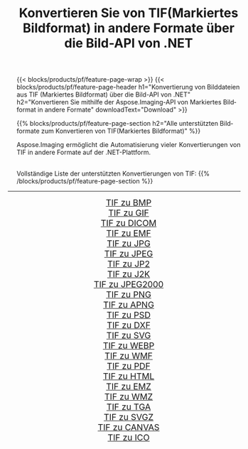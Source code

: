﻿---
title: Konvertieren Sie von TIF(Markiertes Bildformat) in andere Formate über die Bild-API von .NET 
weight: 3920
url: /de/net/conversion/from/tif/ 
lang: de
langdirlevel: 2
locales: zh-hans,ja,it,ru,de,es,fr,nl,id,lt,pl,pt,vi,tr,ko,zh-hant,ar,hi,th,sv,cs,uk,he
description: Mit Aspose.Imaging können Sie ganz einfach von TIF(Markiertes Bildformat) in andere Formate konvertieren
---

{{< blocks/products/pf/feature-page-wrap >}}
{{< blocks/products/pf/feature-page-header h1="Konvertierung von Bilddateien aus TIF (Markiertes Bildformat) über die Bild-API von .NET" h2="Konvertieren Sie mithilfe der Aspose.Imaging-API von Markiertes Bildformat in andere Formate" downloadText="Download" >}}


{{% blocks/products/pf/feature-page-section  h2="Alle unterstützten Bildformate zum Konvertieren von TIF(Markiertes Bildformat)" %}}
<p align=justify>Aspose.Imaging ermöglicht die Automatisierung vieler Konvertierungen von TIF in andere Formate auf der .NET-Plattform. </p>
<br/>
Vollständige Liste der unterstützten Konvertierungen von TIF:
{{% /blocks/products/pf/feature-page-section %}}
<div class="container-fluid productfamilypage bg-gray">
    <div class="convertypes bg-gray agp-content section">
        <div class="container">
		<hr style="margin-left:-20px;"/>
		<div class="row other-converters" style="gap: 10px;font-size: 19px;text-align:center;">
		    <div class='col-md-2 other-converter remove-lp remove-rp'><a href="/imaging/de/net/conversion/tif-to-bmp/" style="padding:15px;">TIF zu BMP</a></div><div class='col-md-2 other-converter remove-lp remove-rp'><a href="/imaging/de/net/conversion/tif-to-gif/" style="padding:15px;">TIF zu GIF</a></div><div class='col-md-2 other-converter remove-lp remove-rp'><a href="/imaging/de/net/conversion/tif-to-dicom/" style="padding:15px;">TIF zu DICOM</a></div><div class='col-md-2 other-converter remove-lp remove-rp'><a href="/imaging/de/net/conversion/tif-to-emf/" style="padding:15px;">TIF zu EMF</a></div><div class='col-md-2 other-converter remove-lp remove-rp'><a href="/imaging/de/net/conversion/tif-to-jpg/" style="padding:15px;">TIF zu JPG</a></div><div class='col-md-2 other-converter remove-lp remove-rp'><a href="/imaging/de/net/conversion/tif-to-jpeg/" style="padding:15px;">TIF zu JPEG</a></div><div class='col-md-2 other-converter remove-lp remove-rp'><a href="/imaging/de/net/conversion/tif-to-jp2/" style="padding:15px;">TIF zu JP2</a></div><div class='col-md-2 other-converter remove-lp remove-rp'><a href="/imaging/de/net/conversion/tif-to-j2k/" style="padding:15px;">TIF zu J2K</a></div><div class='col-md-2 other-converter remove-lp remove-rp'><a href="/imaging/de/net/conversion/tif-to-jpeg2000/" style="padding:15px;">TIF zu JPEG2000</a></div><div class='col-md-2 other-converter remove-lp remove-rp'><a href="/imaging/de/net/conversion/tif-to-png/" style="padding:15px;">TIF zu PNG</a></div><div class='col-md-2 other-converter remove-lp remove-rp'><a href="/imaging/de/net/conversion/tif-to-apng/" style="padding:15px;">TIF zu APNG</a></div><div class='col-md-2 other-converter remove-lp remove-rp'><a href="/imaging/de/net/conversion/tif-to-psd/" style="padding:15px;">TIF zu PSD</a></div><div class='col-md-2 other-converter remove-lp remove-rp'><a href="/imaging/de/net/conversion/tif-to-dxf/" style="padding:15px;">TIF zu DXF</a></div><div class='col-md-2 other-converter remove-lp remove-rp'><a href="/imaging/de/net/conversion/tif-to-svg/" style="padding:15px;">TIF zu SVG</a></div><div class='col-md-2 other-converter remove-lp remove-rp'><a href="/imaging/de/net/conversion/tif-to-webp/" style="padding:15px;">TIF zu WEBP</a></div><div class='col-md-2 other-converter remove-lp remove-rp'><a href="/imaging/de/net/conversion/tif-to-wmf/" style="padding:15px;">TIF zu WMF</a></div><div class='col-md-2 other-converter remove-lp remove-rp'><a href="/imaging/de/net/conversion/tif-to-pdf/" style="padding:15px;">TIF zu PDF</a></div><div class='col-md-2 other-converter remove-lp remove-rp'><a href="/imaging/de/net/conversion/tif-to-html/" style="padding:15px;">TIF zu HTML</a></div><div class='col-md-2 other-converter remove-lp remove-rp'><a href="/imaging/de/net/conversion/tif-to-emz/" style="padding:15px;">TIF zu EMZ</a></div><div class='col-md-2 other-converter remove-lp remove-rp'><a href="/imaging/de/net/conversion/tif-to-wmz/" style="padding:15px;">TIF zu WMZ</a></div><div class='col-md-2 other-converter remove-lp remove-rp'><a href="/imaging/de/net/conversion/tif-to-tga/" style="padding:15px;">TIF zu TGA</a></div><div class='col-md-2 other-converter remove-lp remove-rp'><a href="/imaging/de/net/conversion/tif-to-svgz/" style="padding:15px;">TIF zu SVGZ</a></div><div class='col-md-2 other-converter remove-lp remove-rp'><a href="/imaging/de/net/conversion/tif-to-canvas/" style="padding:15px;">TIF zu CANVAS</a></div><div class='col-md-2 other-converter remove-lp remove-rp'><a href="/imaging/de/net/conversion/tif-to-ico/" style="padding:15px;">TIF zu ICO</a></div>
                </div>
        </div>
    </div>
</div>
<br/>

